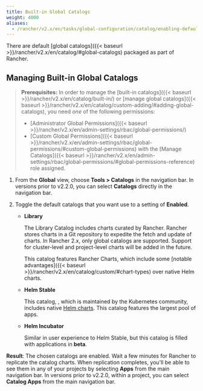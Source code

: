```yaml
---
title: Built-in Global Catalogs
weight: 4000
aliases:
  - /rancher/v2.x/en/tasks/global-configuration/catalog/enabling-default-catalogs/
---
```


There are default [global catalogs]({{< baseurl >}}/rancher/v2.x/en/catalog/#global-catalogs) packaged as part of Rancher.

## Managing Built-in Global Catalogs

>**Prerequisites:** In order to manage the [built-in catalogs]({{< baseurl >}}/rancher/v2.x/en/catalog/built-in/) or [manage global catalogs]({{< baseurl >}}/rancher/v2.x/en/catalog/custom-adding/#adding-global-catalogs), you need _one_ of the following permissions:
>
>- [Administrator Global Permissions]({{< baseurl >}}/rancher/v2.x/en/admin-settings/rbac/global-permissions/)
>- [Custom Global Permissions]({{< baseurl >}}/rancher/v2.x/en/admin-settings/rbac/global-permissions/#custom-global-permissions) with the [Manage Catalogs]({{< baseurl >}}/rancher/v2.x/en/admin-settings/rbac/global-permissions/#global-permissions-reference) role assigned.

1. From the **Global** view, choose **Tools > Catalogs** in the navigation bar. In versions prior to v2.2.0, you can select **Catalogs** directly in the navigation bar.

2. Toggle the default catalogs that you want use to a setting of **Enabled**.

    - **Library**

    	The Library Catalog includes charts curated by Rancher. Rancher stores charts in a Git repository to expedite the fetch and update of charts. In Rancher 2.x, only global catalogs are supported. Support for cluster-level and project-level charts will be added in the future.

    	This catalog features Rancher Charts, which include some [notable advantages]({{< baseurl >}}/rancher/v2.x/en/catalog/custom/#chart-types) over native Helm charts.

    - **Helm Stable**

    	This catalog, , which is maintained by the Kubernetes community, includes native [Helm charts](https://github.com/kubernetes/helm/blob/master/docs/chart_template_guide/getting_started.md). This catalog features the largest pool of apps.

    - **Helm Incubator**

    	Similar in user experience to Helm Stable, but this catalog is filled with applications in **beta**.

 **Result**: The chosen catalogs are enabled. Wait a few minutes for Rancher to replicate the catalog charts. When replication completes, you'll be able to see them in any of your projects by selecting **Apps** from the main navigation bar. In versions prior to v2.2.0, within a project, you can select **Catalog Apps** from the main navigation bar.

